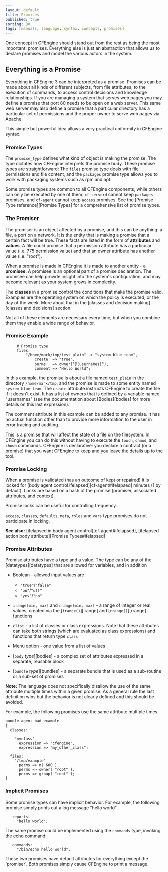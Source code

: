 ```yaml
---
layout: default
title: Promises
published: true
sorting: 30
tags: [manuals, language, syntax, concepts, promises]
---
```


One concept in CFEngine should stand out from the rest as being the most
important: promises. Everything else is just an abstraction that allows us to
declare promises and model the various actors in the system.

## Everything is a Promise

Everything in CFEngine 3 can be interpreted as a promise. Promises can be made
about all kinds of different subjects, from file attributes, to the execution
of commands, to access control decisions and knowledge relationships. If you
are managing a system that serves web pages you may define a promise that port
80 needs to be open on a web server. This same web server may also define a
promise that a particular directory has a particular set of permissions and
the proper owner to serve web pages via Apache.

This simple but powerful idea allows a very practical uniformity in CFEngine
syntax.

### Promise Types

The `promise_type` defines what kind of object is making the promise. The type
dictates how CFEngine interprets the promise body. These promise types are
straightforward: The `files` promise type deals with file permissions and file
content, and the `packages` promise type allows you to work with packaging
systems such as rpm and apt.

Some promise types are common to all CFEngine components, while others can
only be executed by one of them. `cf-serverd` cannot keep `packages` promises,
and `cf-agent` cannot keep `access` promises. See the
[Promise Type reference][Promise Types] for a comprehensive
list of promise types.

### The Promiser

The promiser is an object affected by a promise, and this can be anything: a
file, a port on a network. It is the entity that is making a promise that a
certain fact will be true. These facts are listed in the form of
**attributes** and **values**. A file could promise that a permission
attribute has a particular value (i.e. 775 permission value) and that an owner
attribute has another value (i.e. "root").

When a promise is made in CFEngine it is made to another entity - a
**promisee**. A promisee is an optional part of a promise declaration. The
promisee can help provide insight into the system's configuration, and may
become relevant as your system grows in complexity.

The **classes** in a promise control the conditions that make the promise
valid. Examples are the operating system on which the policy is executed, or
the day of the week. More about that in the [classes and decision
making][classes and decisions] section.

Not all of these elements are necessary every time, but when you combine them
they enable a wide range of behavior.

### Promise Example

```cf3
     # Promise type
     files:
         "/home/mark/tmp/test_plain" -> "system blue team",
             create  => "true",
             perms   => owner("@(usernames)"),
             comment => "Hello World";
```

In this example, the promise is about a file named `test_plain` in the
directory `/home/mark/tmp`, and the promise is made to some entity named
`system blue team`. The `create` attribute instructs CFEngine to create the
file if it doesn't exist. It has a list of owners that is defined by a
variable named "usernames" (see the documentation about
[Bodies][bodies] for more details on this last
expression).

The comment attribute in this example can be added to any promise. It has no
actual function other than to provide more information to the user in error
tracing and auditing.

This is a promise that will affect the state of a file on the filesystem. In
CFEngine you can do this without having to execute the `touch`, `chmod`, and
`chown` commands. CFEngine is declarative: you declare a contract (or a
promise) that you want CFEngine to keep and you leave the details up to the
tool.

### Promise Locking

When a promise is validated (has an outcome of kept or repaired) it is locked
for [body agent control ifelapsed][cf-agent#ifelapsed] minutes (1 by default). Locks are based on a
hash of the promise (promiser, associated attributes, and context).

Promise locks can be useful for controlling frequency.

`access`, `classes`, `defaults`, `meta`, `roles` and `vars` type promises do not
participate in locking.

**See also:** [ifelapsed in body agent control][cf-agent#ifelapsed], [ifelapsed action body attribute][Promise Types#ifelapsed]

### Promise Attributes

Promise attributes have a type and a value. The type can be any of the
[datatypes][datatypes] that are allowed for variables, and in addition

* Boolean - allowed input values are
    * `"true"`/`"false"`
    * `"on"`/`"off"`
    * `"yes"`/`"no"`

* `irange[min, max]` and `rrange[min, max]` - a range of integer or real
  values, created via the [`irange()`][irange] and [`rrange()`][rrange]
  functions

* `clist` - a list of classes or class expressions. Note that these
   attributes can take both strings (which are evaluated as class expressions)
   and functions that return type `class`

* Menu option - one value from a list of values

* [`body` *type*][bodies] - a complex set of
  attributes expressed in a separate, reusable block

* [`bundle` *type*][bundles] - a separate bundle
  that is used as a sub-routine or a sub-set of promises

**Note:** The language does not specifically disallow the use of the same
attribute multiple times within a given promise. As a general rule the last
definition wins but the behavior is not clearly defined and this should be
avoided.

For example, the following promises use the same attribute multiple times.

```cf3
bundle agent bad_example
{
  classes:

    "myclass"
      expression => "cfengine",
      expression => "my_other_class";

  files:
    "/tmp/example"
      perms => m( 600 ),
      perms => owner( "root" ),
      perms => group( "root" );
}
```

### Implicit Promises

Some promise types can have implicit behavior. For example, the following
promise simply prints out a log message "hello world".

```cf3
   reports:
     "hello world";
```

The same promise could be implemented using the `commands` type, invoking the
echo command:

````cf3
   commands:
     "/bin/echo hello world";
````

These two promises have default attributes for everything except the
`promiser'. Both promises simply cause CFEngine to print a message.

